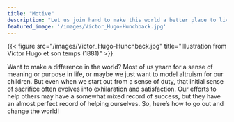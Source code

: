 ```yaml
---
title: "Motive"
description: "Let us join hand to make this world a better place to live"
featured_image: '/images/Victor_Hugo-Hunchback.jpg'
---
```

{{< figure src="/images/Victor_Hugo-Hunchback.jpg" title="Illustration from Victor Hugo et son temps (1881)" >}}

Want to make a difference in the world?
Most of us yearn for a sense of meaning or purpose in life, or maybe we just want to model altruism for our children. But even when we start out from a sense of duty, 
that initial sense of sacrifice often evolves into exhilaration and satisfaction.
 Our efforts to help others may have a somewhat mixed record of success, but they have an almost perfect record of helping ourselves. So, here’s how to go out and change the world!  
   
